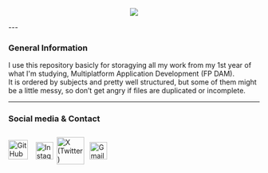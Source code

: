 <p align="center">
  <img src="https://capsule-render.vercel.app/api?type=waving&height=280&color=0:B43A4E,50:FD1D1D,100:FCB045&text=1ºDAM%20Archives📕&fontAlign=50&reversal=false&textBg=false&desc=Yust%20the%20files%20of%20my%20studies%20year&descAlign=55&descAlignY=61&fontAlignY=42&fontColor=0D1117" />
</p>
<style color="#3ab5eeff"></style>
---

### General Information

I use this repository basicly for storagying all my work from my 1st year of what I'm studying, Multiplatform Application Development (FP DAM).  
It is ordered by subjects and pretty well structured, but some of them might be a little messy, so don’t get angry if files are duplicated or incomplete.

---

### Social media & Contact

<p align="left">
  <!-- GitHub -->
  <a href="https://github.com/Amaado" target="_blank" style="text-decoration:none;">
    <img width="39" src="https://icones.pro/wp-content/uploads/2021/06/icone-github-violet.png" alt="GitHub"/>
  </a>
  &nbsp;&nbsp;
    <!-- Instagram -->
  <a href="https://www.instagram.com/amaado_/" target="_blank" style="text-decoration:none;">
    <img width="35" src="https://upload.wikimedia.org/wikipedia/commons/9/95/Instagram_logo_2022.svg" alt="Instagram"/>
  </a>
  &nbsp;&nbsp;
    <!-- X -->
  <a href="https://x.com/amaado__" target="_blank" style="text-decoration:none;">
    <img width="55" src="https://images.freeimages.com/image/large-previews/4d8/x-twitter-light-blue-logo-5694248.png?fmt=webp&h=350" style="position:relative; top:10px; left:-9px;" alt="X (Twitter)"/>
  </a>
  &nbsp;&nbsp;
    <!-- Gmail -->
  <a href="https://mail.google.com/mail/?view=cm&to=andresamadocibreiro22@gmail.com" target="_blank" style="text-decoration:none;">
    <img width="35" src="https://upload.wikimedia.org/wikipedia/commons/thumb/e/e4/Antu_gmail.svg/640px-Antu_gmail.svg.png" style="position:relative; left:-13px;" alt="Gmail"/>
  </a>
</p>
